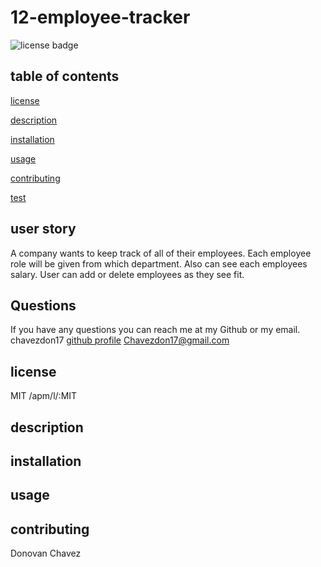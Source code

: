 # 12-employee-tracker

![license badge](https://img.shields.io/badge/Licence-MIT-blue)

## table of contents

[license](#license)

[description](#description)

[installation](#installation)

[usage](#usage)

[contributing](#contributing)

[test](#test)

## user story

A company wants to keep track of all of their employees. Each employee role will be given from which department. Also can see each employees salary. User can add or delete employees as they see fit.

## Questions

If you have any questions you can reach me at my Github or my email.
chavezdon17
[github profile](https://github.com/chavezdon17)
Chavezdon17@gmail.com

## license

MIT
/apm/l/:MIT

## description

## installation

## usage

## contributing

Donovan Chavez
